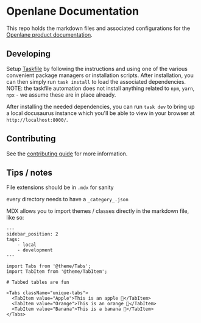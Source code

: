 # Openlane Documentation

This repo holds the markdown files and associated configurations for the [Openlane product documentation](https://docs.theopenlane.io).

## Developing

Setup [Taskfile](https://taskfile.dev/installation/) by following the
instructions and using one of the various convenient package managers or
installation scripts. After installation, you can then simply run `task install`
to load the associated dependencies. NOTE: the taskfile automation does not install anything related to `npm`, `yarn`, `npx` - we assume these are in place already.

After installing the needed dependencies, you can run `task dev` to bring up a local docusaurus instance which you'll be able to view in your browser at ` http://localhost:8000/`.

## Contributing

See the [contributing guide](.github/CONTRIBUTING.md) for more information.

## Tips / notes

File extensions should be in `.mdx` for sanity

every directory needs to have a `_category_.json`

MDX allows you to import themes / classes directly in the markdown file, like so:

```mdx
---
sidebar_position: 2
tags:
    - local
    - development
---

import Tabs from '@theme/Tabs';
import TabItem from '@theme/TabItem';

# Tabbed tables are fun

<Tabs className="unique-tabs">
  <TabItem value="Apple">This is an apple 🍎</TabItem>
  <TabItem value="Orange">This is an orange 🍊</TabItem>
  <TabItem value="Banana">This is a banana 🍌</TabItem>
</Tabs>

```